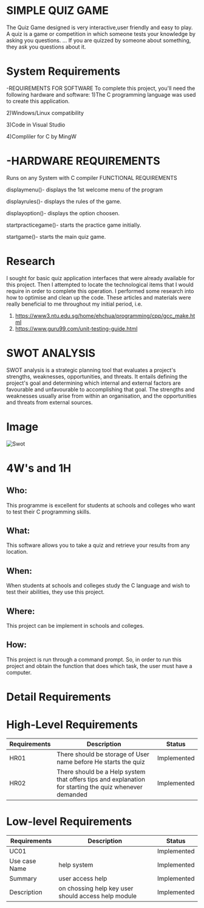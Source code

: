 # SIMPLE QUIZ GAME
The Quiz Game designed is very interactive,user friendly and easy to play. A quiz is a game or competition in which someone tests your knowledge by asking you questions. ... If you are quizzed by someone about something, they ask you questions about it.

# System Requirements
-REQUIREMENTS FOR SOFTWARE To complete this project, you'll need the following hardware and software:
1)The C programming language was used to create this application.

2)Windows/Linux compatibility

3)Code in Visual Studio

4)Compliler for C by MingW

# -HARDWARE REQUIREMENTS
Runs on any System with C compiler
FUNCTIONAL REQUIREMENTS

displaymenu()- displays the 1st welcome menu of the program

displayrules()- displays the rules of the game.

displayoption()- displays the option choosen.

startpracticegame()- starts the practice game initially.

startgame()- starts the main quiz game.

# Research
I sought for basic quiz application interfaces that were already available for this project. Then I attempted to locate the technological items that I would require in order to complete this operation. I performed some research into how to optimise and clean up the code. These articles and materials were really beneficial to me throughout my initial period, i.e.
1.  https://www3.ntu.edu.sg/home/ehchua/programming/cpp/gcc_make.html
2. https://www.guru99.com/unit-testing-guide.html

# SWOT ANALYSIS
SWOT analysis is a strategic planning tool that evaluates a project's strengths, weaknesses, opportunities, and threats. It entails defining the project's goal and determining which internal and external factors are favourable and unfavourable to accomplishing that goal. The strengths and weaknesses usually arise from within an organisation, and the opportunities and threats from external sources.

# Image
![Swot](https://xp.io/storage/1vUjTCap.png)

# 4W's and 1H
## Who:
This programme is excellent for students at schools and colleges who want to test their C programming skills.
## What:
This software allows you to take a quiz and retrieve your results from any location.
## When:
When students at schools and colleges study the C language and wish to test their abilities, they use this project.
## Where:
This project can be implement in schools and colleges.
## How:
This project is run through a command prompt. So, in order to run this project and obtain the function that does which task, the user must have a computer.

# Detail Requirements

# High-Level Requirements
|Requirements	|Description |Status |
|-----|-----|-----|
|HR01 | There should be storage of User name before He starts the quiz | Implemented |
|HR02 | There should be a Help system that offers tips and explanation for starting the quiz whenever demanded	| Implemented |

# Low-level Requirements
|Requirements	|Description |Status |
|-----|-----|-----|
|UC01	 |  | Implemented | Implemented |
|Use case Name	 | help system		|  Implemented |
|Summary | user access help	| Implemented |
|Description | on chossing help key user should access help module	| Implemented |
